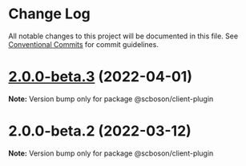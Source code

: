 # Change Log

All notable changes to this project will be documented in this file.
See [Conventional Commits](https://conventionalcommits.org) for commit guidelines.

# [2.0.0-beta.3](http://58.22.61.222:18001/smart-city-ui/sc-boson.git/compare/@scboson/client-plugin@2.0.0-beta.2...@scboson/client-plugin@2.0.0-beta.3) (2022-04-01)

**Note:** Version bump only for package @scboson/client-plugin





# 2.0.0-beta.2 (2022-03-12)

**Note:** Version bump only for package @scboson/client-plugin
